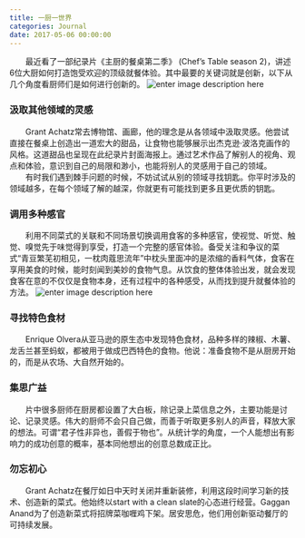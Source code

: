 ```yaml
---
title: 一厨一世界
categories: Journal
date: 2017-05-06 00:00:00
---
```

　　最近看了一部纪录片《主厨的餐桌第二季》 (Chef’s Table season 2)，讲述6位大厨如何打造饱受欢迎的顶级就餐体验。其中最要的关键词就是创新，以下从几个角度看厨师们是如何进行创新的。
![enter image description here](http://ww4.sinaimg.cn/large/006tNbRwgy1ff90c6whkzj30dw0klmyb.jpg)
### 汲取其他领域的灵感
　　Grant Achatz常去博物馆、画廊，他的理念是从各领域中汲取灵感。他尝试直接在餐桌上创造出一道宏大的甜品，让食物也能够展示出杰克逊·波洛克画作的风格。这道甜品也呈现在此纪录片封面海报上。通过艺术作品了解别人的视角、观点和体验，意识到自己的局限和渺小，也能将别人的灵感用于自己的领域。
　　有时我们遇到棘手问题的时候，不妨试试从别的领域寻找钥匙。你平时涉及的领域越多，在每个领域了解的越深，你就更有可能找到更多且更优质的钥匙。

### 调用多种感官
　　利用不同菜式的关联和不同场景切换调用食客的多种感官，使视觉、听觉、触觉、嗅觉先于味觉得到享受，打造一个完整的感官体验。备受关注和争议的菜式“青豆繁芜初相见，一枕肉蔻思流年”中枕头里面冲的是浓缩的香料气体，食客在享用美食的时候，能时刻闻到美妙的食物气息。从饮食的整体体验出发，就会发现食客在意的不仅仅是食物本身，还有过程中的各种感受，从而找到提升就餐体验的方法。
![enter image description here](http://ww4.sinaimg.cn/large/006tNc79gy1ffbsbdxl0hj31kw0qcdqc.jpg)
### 寻找特色食材
　　Enrique Olvera从亚马逊的原生态中发现特色食材，品种多样的辣椒、木薯、龙舌兰甚至蚂蚁，都被用于做成巴西特色的食物。他说：准备食物不是从厨房开始的，而是从农场、大自然开始的。
### 集思广益
　　片中很多厨师在厨房都设置了大白板，除记录上菜信息之外，主要功能是讨论、记录灵感。伟大的厨师不会只自己做，而善于听取更多别人的声音，释放大家的想法。可谓“君子性非异也，善假于物也”。从统计学的角度，一个人能想出有影响力的成功创意的概率，基本同他想出的创意总数成正比。
### 勿忘初心
　　Grant Achatz在餐厅如日中天时关闭并重新装修，利用这段时间学习新的技术、创造新的菜式。他始终以start with a clean slate的心态进行经营。Gaggan Anand为了创造新菜式将招牌菜咖喱鸡下架。居安思危，他们用创新驱动餐厅的可持续发展。







